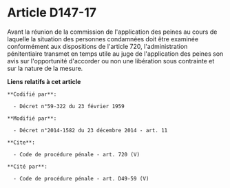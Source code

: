 # Article D147-17

Avant la réunion de la commission de l'application des peines au cours de laquelle la situation des personnes condamnées doit
être examinée conformément aux dispositions de l'article 720, l'administration pénitentiaire transmet en temps utile au juge
de l'application des peines son avis sur l'opportunité d'accorder ou non une libération sous contrainte et sur la nature de
la mesure.

**Liens relatifs à cet article**

	**Codifié par**:

	  - Décret n°59-322 du 23 février 1959

	**Modifié par**:

	  - Décret n°2014-1582 du 23 décembre 2014 - art. 11

	**Cite**:

	  - Code de procédure pénale - art. 720 (V)

	**Cité par**:

	  - Code de procédure pénale - art. D49-59 (V)
